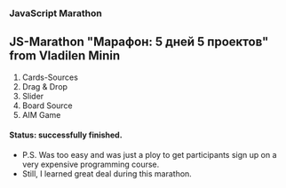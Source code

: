 ### JavaScript Marathon  


## JS-Marathon "Марафон: 5 дней 5 проектов" from Vladilen Minin

1. Cards-Sources
2. Drag & Drop
3. Slider
4. Board Source
5. AIM Game

#### Status: successfully finished.


* P.S. Was too easy and was just a ploy to get participants sign up on a very expensive programming course.
* Still, I learned great deal during this marathon.
